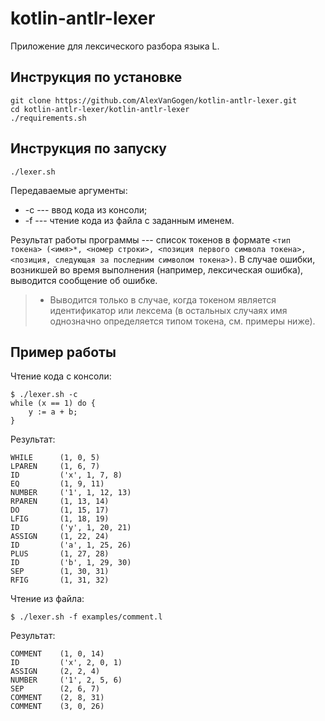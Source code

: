 # kotlin-antlr-lexer

Приложение для лексического разбора языка L.

## Инструкция по установке

```
git clone https://github.com/AlexVanGogen/kotlin-antlr-lexer.git
cd kotlin-antlr-lexer/kotlin-antlr-lexer
./requirements.sh
```

## Инструкция по запуску

```
./lexer.sh
```

Передаваемые аргументы:

* -c --- ввод кода из консоли;
* -f <filename> --- чтение кода из файла с заданным именем.

Результат работы программы --- список токенов в формате `<тип токена> (<имя>*, <номер строки>, <позиция первого символа токена>, <позиция, следующая за последним символом токена>)`.
В случае ошибки, возникшей во время выполнения (например, лексическая ошибка), выводится сообщение об ошибке.
> * Выводится только в случае, когда токеном является идентификатор или лексема (в остальных случаях имя однозначно определяется типом токена, см. примеры ниже).
## Пример работы
Чтение кода с консоли:
```
$ ./lexer.sh -c
while (x == 1) do {
	y := a + b;
}
```
Результат:
```
WHILE      (1, 0, 5)
LPAREN     (1, 6, 7)
ID         ('x', 1, 7, 8)
EQ         (1, 9, 11)
NUMBER     ('1', 1, 12, 13)
RPAREN     (1, 13, 14)
DO         (1, 15, 17)
LFIG       (1, 18, 19)
ID         ('y', 1, 20, 21)
ASSIGN     (1, 22, 24)
ID         ('a', 1, 25, 26)
PLUS       (1, 27, 28)
ID         ('b', 1, 29, 30)
SEP        (1, 30, 31)
RFIG       (1, 31, 32)
```

Чтение из файла:
```
$ ./lexer.sh -f examples/comment.l 
```
Результат:
```
COMMENT    (1, 0, 14)
ID         ('x', 2, 0, 1)
ASSIGN     (2, 2, 4)
NUMBER     ('1', 2, 5, 6)
SEP        (2, 6, 7)
COMMENT    (2, 8, 31)
COMMENT    (3, 0, 26)
```
